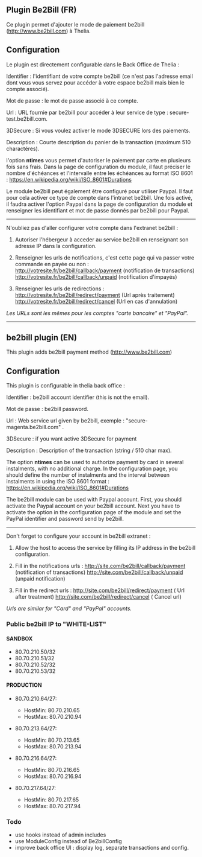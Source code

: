 Plugin Be2Bill (FR)
-------------------

Ce plugin permet d'ajouter le mode de paiement be2bill (http://www.be2bill.com)
à Thelia.

Configuration
-------------

Le plugin est directement configurable dans le Back Office de Thelia :

Identifier : l'identifiant de votre compte be2bill (ce n'est pas l'adresse email
dont vous vous servez pour accéder à votre espace be2bill mais bien le compte associé).

Mot de passe : le mot de passe associé à ce compte.

Url : URL fournie par be2bill pour accéder à leur service de type : secure-test.be2bill.com.

3DSecure : Si vous voulez activer le mode 3DSECURE lors des paiements.

Description : Courte description du panier de la transaction (maximum 510 charactéres).

l'option **ntimes** vous permet d'autoriser le paiement par carte en plusieurs fois sans frais. 
Dans la page de configuration du module, il faut préciser le nombre d'échéances et l'intervalle entre
les échéances au format ISO 8601 : <https://en.wikipedia.org/wiki/ISO_8601#Durations>

Le module be2bill peut également être configuré pour utiliser Paypal. Il faut pour cela activer
ce type de compte dans l'intranet be2bill. Une fois activé, il faudra activer l'option Paypal
dans la page de configuration du module et renseigner les identifiant et mot de passe donnés par be2bill
pour Paypal.


-------------

N'oubliez pas d'aller configurer votre compte dans l'extranet be2bill :

1) Autoriser l'hébergeur à acceder au service be2bill en renseignant son adresse IP dans la configuration.

2) Renseigner les urls de notifications, c'est cette page qui va passer votre commande en payée ou non :
   http://votresite.fr/be2bill/callback/payment (notification de transactions)
   http://votresite.fr/be2bill/callback/unpaid (notification d'impayés)

3) Renseigner les urls de redirections :
    http://votresite.fr/be2bill/redirect/payment (Url après traitement)
    http://votresite.fr/be2bill/redirect/cancel (Url en cas d'annulation)

*Les URLs sont les mêmes pour les comptes "carte bancaire" et "PayPal".*

------------------------------------------------------------------------------------------------------------------------

be2bill plugin (EN)
-------------------

This plugin adds be2bill payment method (http://www.be2bill.com)

Configuration
-------------

This plugin is configurable in thelia back office :

Identifier : be2bill account identifier (this is not the email).

Mot de passe : be2bill password.

Url : Web service url given by be2bill, exemple : "secure-magenta.be2bill.com" .

3DSecure : if you want active 3DSecure for payment

Description : Description of the transaction (string / 510 char max).

The option **ntimes** can be used to authorize payment by card in several instalments, with no additional charge. 
In the configuration page, you should define the number of instalments and the interval between instalments
in using the ISO 8601 format : <https://en.wikipedia.org/wiki/ISO_8601#Durations>

The be2bill module can be used with Paypal account.
First, you should activate the Paypal account on your be2bill account.
Next you have to activate the option in the configuration page of the module and set the
PayPal identifier and password send by be2bill.

-------------

Don't forget to configure your account in be2bill extranet :

1) Allow the host to access the service by filling its IP address in the be2bill configuration.

2) Fill in the notifications urls :
   http://site.com/be2bill/callback/payment (notification of transactions)
   http://site.com/be2bill/callback/unpaid (unpaid notification)

3) Fill in the redirect urls :
   http://site.com/be2bill/redirect/payment ( Url after treatment)
   http://site.com/be2bill/redirect/cancel ( Cancel url)

*Urls are similar for "Card" and "PayPal" accounts.*

### Public be2bill IP to "WHITE-LIST"

#### SANDBOX

- 80.70.210.50/32
- 80.70.210.51/32
- 80.70.210.52/32
- 80.70.210.53/32


#### PRODUCTION


- 80.70.210.64/27:
    - HostMin: 80.70.210.65
    - HostMax: 80.70.210.94
    
- 80.70.213.64/27:
    - HostMin: 80.70.213.65
    - HostMax: 80.70.213.94

- 80.70.216.64/27:
    - HostMin: 80.70.216.65
    - HostMax: 80.70.216.94
    
- 80.70.217.64/27:
    - HostMin: 80.70.217.65
    - HostMax: 80.70.217.94

### Todo

- use hooks instead of admin includes 
- use ModuleConfig instead of Be2billConfig
- improve back office UI : display log, separate transactions and config.

